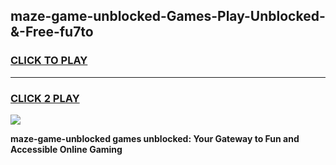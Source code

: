 
## maze-game-unblocked-Games-Play-Unblocked-&-Free-fu7to
<h3>
<a href="https://premium76.site?title=maze-game-unblocked&ref=24A">CLICK TO PLAY</a></h3>
<hr>

<h3>
<a href="https://premium76.site?title=maze-game-unblocked&ref=24A">CLICK 2 PLAY</a>
  
</h3>

<a href="https://premium76.site?title=maze-game-unblocked&ref=24A"><img src="https://clearcache.store/games.png"></a>


**maze-game-unblocked games unblocked: Your Gateway to Fun and Accessible Online Gaming**
